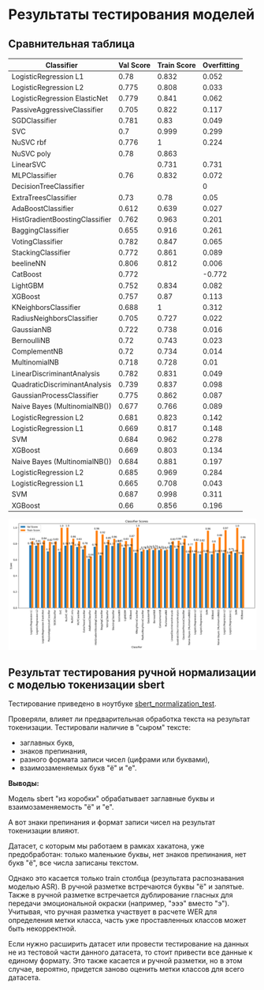 # Результаты тестирования моделей

## Сравнительная таблица

| Classifier                         | Val Score | Train Score | Overfitting |
|------------------------------------|-----------|-------------|-------------|
| LogisticRegression L1              | 0.78      | 0.832       | 0.052       |
| LogisticRegression L2              | 0.775     | 0.808       | 0.033       |
| LogisticRegression ElasticNet      | 0.779     | 0.841       | 0.062       |
| PassiveAggressiveClassifier        | 0.705     | 0.822       | 0.117       |
| SGDClassifier                      | 0.781     | 0.83        | 0.049       |
| SVC                                | 0.7       | 0.999       | 0.299       |
| NuSVC rbf                          | 0.776     | 1           | 0.224       |
| NuSVC poly                         | 0.78      | 0.863       |             |
| LinearSVC                          |           | 0.731       | 0.731       |
| MLPClassifier                      | 0.76      | 0.832       | 0.072       |
| DecisionTreeClassifier             |           |             | 0           |
| ExtraTreesClassifier               | 0.73      | 0.78        | 0.05        |
| AdaBoostClassifier                 | 0.612     | 0.639       | 0.027       |
| HistGradientBoostingClassifier     | 0.762     | 0.963       | 0.201       |
| BaggingClassifier                  | 0.655     | 0.916       | 0.261       |
| VotingClassifier                   | 0.782     | 0.847       | 0.065       |
| StackingClassifier                 | 0.772     | 0.861       | 0.089       |
| beelineNN                          | 0.806     | 0.812       | 0.006       |
| CatBoost                           | 0.772     |             | -0.772      |
| LightGBM                           | 0.752     | 0.834       | 0.082       |
| XGBoost                            | 0.757     | 0.87        | 0.113       |
| KNeighborsClassifier               | 0.688     | 1           | 0.312       |
| RadiusNeighborsClassifier          | 0.705     | 0.727       | 0.022       |
| GaussianNB                         | 0.722     | 0.738       | 0.016       |
| BernoulliNB                        | 0.72      | 0.743       | 0.023       |
| ComplementNB                       | 0.72      | 0.734       | 0.014       |
| MultinomialNB                      | 0.718     | 0.728       | 0.01        |
| LinearDiscriminantAnalysis         | 0.782     | 0.831       | 0.049       |
| QuadraticDiscriminantAnalysis      | 0.739     | 0.837       | 0.098       |
| GaussianProcessClassifier          | 0.775     | 0.862       | 0.087       |
| Naive Bayes (MultinomialNB())      | 0.677     | 0.766       | 0.089       |
| LogisticRegression L2              | 0.681     | 0.823       | 0.142       |
| LogisticRegression L1              | 0.669     | 0.817       | 0.148       |
| SVM                                | 0.684     | 0.962       | 0.278       |
| XGBoost                            | 0.669     | 0.803       | 0.134       |
| Naive Bayes (MultinomialNB())      | 0.684     | 0.881       | 0.197       |
| LogisticRegression L2              | 0.685     | 0.969       | 0.284       |
| LogisticRegression L1              | 0.665     | 0.708       | 0.043       |
| SVM                                | 0.687     | 0.998       | 0.311       |
| XGBoost                            | 0.66      | 0.856       | 0.196       |

<img src='./img/classifier_scores.png'>

## Результат тестирования ручной нормализации с моделью токенизации sbert
Тестирование приведено в ноутбуке [sbert_normalization_test](https://github.com/kosatchev/ClarityAnalyzer/blob/636410cc88ab1a55d1e1e9516b92d0f90a8741c7/research/sbert_normalization_test.ipynb).

Проверяли, влияет ли предварительная обработка текста на результат токенизации. Тестировали наличие в "сыром" тексте:
* заглавных букв,
* знаков препинания,
* разного формата записи чисел (цифрами или буквами),
* взаимозаменяемых букв "ё" и "е".

**Выводы:**

Модель sbert "из коробки" обрабатывает заглавные буквы и взаимозаменяемость "ё" и "е".

А вот знаки препинания и формат записи чисел на результат токенизации влияют.

Датасет, с которым мы работаем в рамках хакатона, уже предобработан: только маленькие буквы, нет знаков препинания, нет букв "ё", все числа записаны текстом.

Однако это касается только train столбца (результата распознавания моделью ASR). В ручной разметке встречаются буквы "ё" и запятые. Также в ручной разметке встречается дублирование гласных для передачи эмоциональной окраски (например, "эээ" вместо "э"). Учитывая, что ручная разметка участвует в расчете WER для определения метки класса, часть уже проставленных классов может быть некорректной.

Если нужно расширить датасет или провести тестирование на данных не из тестовой части данного датасета, то стоит привести все данные к единому формату. Это также касается и ручной разметки, но в этом случае, вероятно, придется заново оценить метки классов для всего датасета.